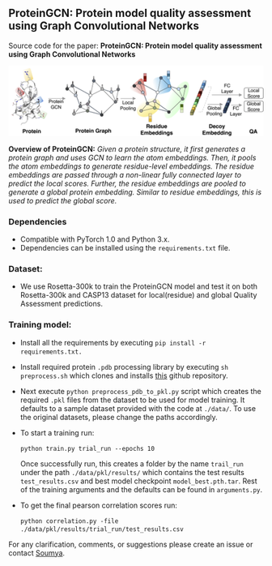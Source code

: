 ## ProteinGCN: Protein model quality assessment using Graph Convolutional Networks
 

Source code for the paper: **ProteinGCN: Protein model quality assessment using Graph Convolutional Networks**

![](./overview.png)

**Overview of ProteinGCN:** *Given a protein structure, it first generates a protein graph and uses GCN to learn the atom embeddings. Then, it pools the atom embeddings to generate residue-level embeddings. The residue embeddings are passed through a non-linear fully connected layer to predict the local scores. Further, the residue embeddings are pooled to generate a global protein embedding. Similar to residue embeddings, this is used to predict the global score.*

### Dependencies

- Compatible with PyTorch 1.0 and Python 3.x.
- Dependencies can be installed using the `requirements.txt` file.

### Dataset:

- We use Rosetta-300k to train the ProteinGCN model and test it on both Rosetta-300k and CASP13 dataset for local(residue) and global Quality Assessment predictions.

### Training model:

- Install all the requirements by executing `pip install -r requirements.txt.`

- Install required protein `.pdb` processing library by executing `sh preprocess.sh` which clones and installs [this](https://github.com/gjoni/mylddt) github repository.

- Next execute `python preprocess_pdb_to_pkl.py` script which creates the required `.pkl` files from the dataset to be used for model training. It defaults to a sample dataset provided with the code at `./data/`. To use the original datasets, please change the paths accordingly.

- To start a training run:
  ```shell
  python train.py trial_run --epochs 10
  ```
  Once successfully run, this creates a folder by the name `trail_run` under the path `./data/pkl/results/` which contains the test results `test_results.csv` and best model checkpoint `model_best.pth.tar`. Rest of the training arguments and the defaults can be found in `arguments.py`.

- To get the final pearson correlation scores run:
  ```shell
  python correlation.py -file ./data/pkl/results/trial_run/test_results.csv
  ``` 

For any clarification, comments, or suggestions please create an issue or contact [Soumya](https://soumyasanyal.github.io/).
